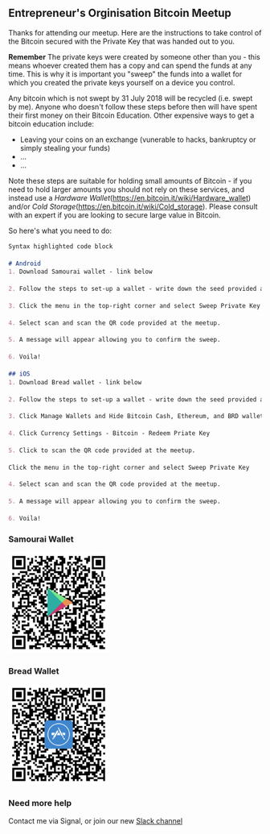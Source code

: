 ## Entrepreneur's Orginisation Bitcoin Meetup

Thanks for attending our meetup. Here are the instructions to take control of the Bitcoin secured with the Private Key that was handed out to you.

**Remember** The private keys were created by someone other than you - this means whoever created them has a copy and can spend the funds at any time. This is why it is important you "sweep" the funds into a wallet for which you created the private keys yourself on a device you control.

Any bitcoin which is not swept by 31 July 2018 will be recycled (i.e. swept by me). Anyone who doesn't follow these steps before then will have spent their first money on their Bitcoin Education. Other expensive ways to get a bitcoin education include:

- Leaving your coins on an exchange (vunerable to hacks, bankruptcy or simply stealing your funds)
- ...
- ...

Note these steps are suitable for holding small amounts of Bitcoin - if you need to hold larger amounts you should not rely on these services, and instead use a _Hardware Wallet_(https://en.bitcoin.it/wiki/Hardware_wallet) and/or _Cold Storage_(https://en.bitcoin.it/wiki/Cold_storage). Please consult with an expert if you are looking to secure large value in Bitcoin.

So here's what you need to do:

```markdown
Syntax highlighted code block

# Android
1. Download Samourai wallet - link below

2. Follow the steps to set-up a wallet - write down the seed provided and **do not lose**. Keep in a safe place. Anyone with this seed will be able to recreate your wallet and steal your funds. 

3. Click the menu in the top-right corner and select Sweep Private Key

4. Select scan and scan the QR code provided at the meetup.

5. A message will appear allowing you to confirm the sweep.

6. Voila!

## iOS
1. Download Bread wallet - link below

2. Follow the steps to set-up a wallet - write down the seed provided and **do not lose**. Keep in a safe place. Anyone with this seed will be able to recreate your wallet and steal your funds. 

3. Click Manage Wallets and Hide Bitcoin Cash, Ethereum, and BRD wallets. These are known as Shitcoins.

4. Click Currency Settings - Bitcoin - Redeem Priate Key

5. Click to scan the QR code provided at the meetup.

Click the menu in the top-right corner and select Sweep Private Key

4. Select scan and scan the QR code provided at the meetup.

5. A message will appear allowing you to confirm the sweep.

6. Voila!
```

### Samourai Wallet
<img src="https://github.com/beijingbitcoinmeetup/EO/blob/master/samourai-wallet.png" width="200">

### Bread Wallet
<img src="https://github.com/beijingbitcoinmeetup/EO/blob/master/bread-wallet.png" width="200">

### Need more help

Contact me via Signal, or join our new [Slack channel](https://join.slack.com/t/beijingbitcoinmeetup/shared_invite/enQtMzk1MzU4OTE4MzIxLWFlYTA4MjFkOWE4YWNiYTAxMmM1ZjQ0ZTQwNGQ3ZjcyNWQ0NjMwMzA5OWRjNDBjNDk3ZTUxNWY1NTcyMjlhYmI)
